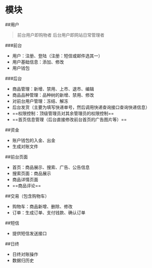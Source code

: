 # 模块

##用户

>前台用户即购物者
>后台用户即网站日常管理者

###前台

* 用户：注册、登陆（注册：短信或邮件选其一）
* 用户基础信息：添加、修改
* 用户钱包

###后台


* 商品管理：新增、禁用、上市、退市、编辑
* 商品品种管理：品种树的新增、禁用、修改
* 对前台用户管理：冻结、解冻
* 后台发货（主要为填写快递单号，然后调用快递查询接口查询快递信息）
* ==权限控制：顶级管理员对其余管理员的权限控制==
* ==首页信息管理（后台直接修改前台首页的广告图片等）==

##资金

* 账户钱包的入金、出金
* 生成对账文件

##前台页面

* 首页：商品展示、搜索、广告、公告信息
* 搜索页面：商品展示
* 商品详情页面
* ==商品评论==

##交易（包含购物车）

* 购物车：商品新增、删除、修改
* 订单：生成订单、支付钱款、确认订单

##短信

* 提供短信发送接口

##日终

* 日终对账操作
* 数据归历史

